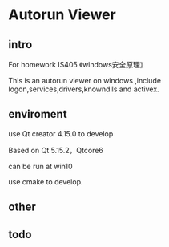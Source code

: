# Autorun Viewer  
## intro
For homework IS405 《windows安全原理》

This is an autorun viewer on windows ,include logon,services,drivers,knowndlls and activex. 
## enviroment
use Qt creator 4.15.0 to develop

Based on Qt 5.15.2，Qtcore6

can be run at  win10

use cmake to develop.

## other
## todo
